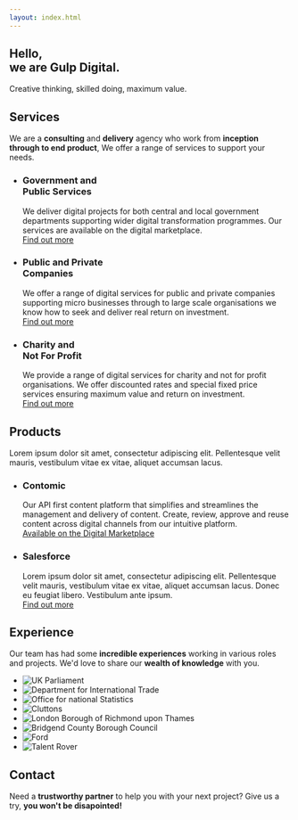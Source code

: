 ```yaml
---
layout: index.html
---
```

<section id="introduction" class="intro">
    <div class="container">
        <div class="">
            <h1>Hello, <br class="d-none d-md-block">we are <span class="standout">Gulp Digital.</span> </h1>
            <p class="line">Creative thinking, skilled doing, maximum value.</p>
        </div>
    </div>
</section>

<section id="services">
    <div class="container">
        <h2 class="line">Services</h2>
        <div class="row">
            <div class="col-lg-10">
                <p>We are a <strong>consulting</strong> and <strong>delivery</strong> agency who work from <strong>inception through to end product</strong>, We offer a range of services to support your needs.</p>
            </div>
        </div>
        <div class="row">
            <div class="col">
                <ul class="list--blocks">
                    <li class="col-md-4 list--block-dark-blue">
                        <h3>Government and <br class="">Public Services</h3>
                        <p>
                            We deliver digital projects for both central and local government departments supporting wider digital transformation programmes. Our services are available on the digital marketplace. <br>
                            <a href="#" class="btn btn-primary">Find out more</a>
                        </p>
                    </li>
                    <li class="col-md-4 list--block-green">
                        <h3>Public and Private <br class="">Companies</h3>
                        <p>
                            We offer a range of digital services for public and private companies supporting micro businesses through to large scale organisations we know how to seek and deliver real return on investment. <br>
                            <a href="#" class="btn btn-primary">Find out more</a>
                        </p>
                    </li>
                    <li class="col-md-4 list--block-blue">
                        <h3>Charity and <br class="">Not For Profit</h3>
                        <p>
                            We provide a range of digital services for charity and not for profit organisations. We offer discounted rates and special fixed price services ensuring maximum value and return on investment. <br>
                            <a href="#" class="btn btn-primary">Find out more</a>
                        </p>
                    </li>
                </ul>
            </div>
        </div>
    </div>
</section>

<section id="products">
    <div class="container">
        <h2 class="line">Products</h2>
        <div class="row">
            <div class="col-lg-10">
                <p>
                    Lorem ipsum dolor sit amet, consectetur adipiscing elit. Pellentesque velit mauris, vestibulum vitae ex vitae, aliquet accumsan lacus.
                </p>
            </div>
        </div>
        <div class="row">
            <div class="col">
                <ul class="list--blocks">
                    <li class="col-md-6 list--block-contomic">
                        <h3>Contomic</h3>
                        <p>
                            Our API first content platform that simplifies and streamlines the management and delivery of content. Create, review, approve and reuse content across digital channels from our intuitive platform. <br>
                            <a href="https://www.digitalmarketplace.service.gov.uk/g-cloud/services/126953211663022" class="btn btn-primary" target="_blank">Available on the Digital Marketplace</a>
                        </p>
                    </li>
                    <li class="col-md-6 list--block-sf">
                        <h3>Salesforce</h3>
                        <p>
                            Lorem ipsum dolor sit amet, consectetur adipiscing elit. Pellentesque velit mauris, vestibulum vitae ex vitae, aliquet accumsan lacus. Donec eu feugiat libero. Vestibulum ante ipsum. <br>
                            <a href="#" class="btn btn-primary">Find out more</a>
                        </p>
                    </li>
                </ul>
            </div>
        </div>
    </div>
</section>

<section id="experience">
    <div class="container">
        <h2 class="line">Experience</h2>
        <div class="row">
            <div class="col-lg-10">
                <p>Our team has had some <strong>incredible experiences</strong> working in various roles and projects. We'd love to share our <strong>wealth of knowledge</strong> with you.</p>
            </div>
        </div>
        <ul class="list-unstyled list--logos">
            <li class="">
                <img src="/img/ukp.png" alt="UK Parliament">
            </li>
            <li class="">
                <img src="/img/dit.png" alt="Department for International Trade">
            </li>
            <li class="">
                <img src="/img/ons.png" alt="Office for national Statistics">
            </li>
            <li class="">
                <img src="/img/cluttons.png" alt="Cluttons">
            </li>
            <li class="">
                <img src="/img/richmond.png" alt="London Borough of Richmond upon Thames">
            </li>
            <li class="">
                <img src="/img/bridgend.png" alt="Bridgend County Borough Council">
            </li>
            <li class="">
                <img src="/img/ford.png" alt="Ford">
            </li>
            <li class="">
                <img src="/img/talentrover.png" alt="Talent Rover">
            </li>
        </ul>
    </div>
</section>

<section id="contact">
    <div class="container">
        <div class="row">
            <div class="col-lg-10">
                <h2 class="line">Contact</h2>
                <p>
                    Need a <strong>trustworthy partner</strong> to help you with your next project? Give us a try, <strong>you won't be disapointed!</strong>
                </p>
                <script charset="utf-8" type="text/javascript" src="//js.hsforms.net/forms/shell.js"></script>
                <script>
                hbspt.forms.create({
                    portalId: "2826657",
                    formId: "088818bc-71bb-45ed-bf26-6a0265f09de8"
                });
                </script>
            </div>
        </div>
    </div>
</section>





